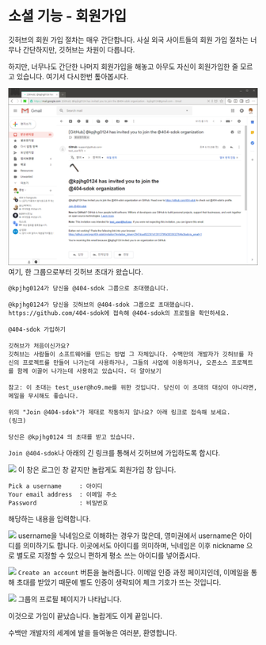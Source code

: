 소셜 기능 - 회원가입
====

깃허브의 회원 가입 절차는 매우 간단합니다. 사실 외국 사이트들의 회원 가입 절차는 너무나 간단하지만, 깃허브는 차원이 다릅니다.

하지만, 너무나도 간단한 나머지 회원가입을 해놓고 아무도 자신이 회원가입한 줄 모르고 있습니다. 여기서 다시한번 톺아봅시다.

![](./assets/social-register/1.png)
여기, 한 그룹으로부터 깃허브 초대가 왔습니다.

```
@kpjhg0124가 당신을 @404-sdok 그룹으로 초대했습니다.

@kpjhg0124가 당신을 깃허브의 @404-sdok 그룹으로 초대했습니다. https://github.com/404-sdok에 접속해 @404-sdok의 프로필을 확인하세요.

@404-sdok 가입하기

깃허브가 처음이신가요?
깃허브는 사람들이 소프트웨어를 만드는 방법 그 자체입니다. 수백만의 개발자가 깃허브를 자신의 프로젝트를 만들어 나가는데 사용하거나, 그들의 사업에 이용하거나, 오픈소스 프로젝트를 함께 이끌어 나가는데 사용하고 있습니다. 더 알아보기

참고: 이 초대는 test_user@ho9.me를 위한 것입니다. 당신이 이 초대의 대상이 아니라면, 메일을 무시해도 좋습니다.

위의 "Join @404-sdok"가 제대로 작동하지 않나요? 아래 링크로 접속해 보세요.
(링크)

당신은 @kpjhg0124 의 초대를 받고 있습니다.
```

```Join @404-sdok```나 아래의 긴 링크를 통해서 깃허브에 가입하도록 합시다.

![](./assets/social-register/2.png)
이 창은 로그인 창 같지만 놀랍게도 회원가입 창 입니다.
```
Pick a username     : 아이디
Your email address  : 이메일 주소
Password            : 비밀번호
```
해당하는 내용을 입력합니다.

![](./assets/social-register/3.png)
username을 닉네임으로 이해하는 경우가 많은데, 영미권에서 username은 아이디를 의미하기도 합니다. 이곳에서도 아이디를 의미하며, 닉네임은 이후 nickname 으로 별도로 지정할 수 있으니 편하게 평소 쓰는 아이디를 넣어줍시다.

![](./assets/social-register/4.png)
```Create an account``` 버튼을 눌러줍니다. 이메일 인증 과정 페이지인데, 이메일을 통해 초대를 받았기 때문에 별도 인증이 생략되어 체크 기호가 뜨는 것입니다.

![](./assets/social-register/5.png)
그룹의 프로필 페이지가 나타납니다.

이것으로 가입이 끝났습니다. 놀랍게도 이게 끝입니다.

수백만 개발자의 세계에 발을 들여놓은 여러분, 환영합니다.